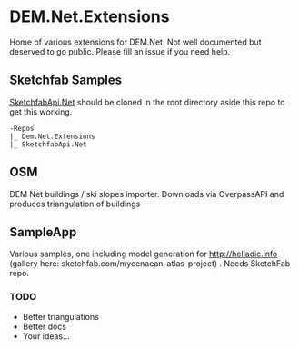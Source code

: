 # DEM.Net.Extensions

Home of various extensions for DEM.Net.
Not well documented but deserved to go public. Please fill an issue if you need help.

## Sketchfab Samples

[SketchfabApi.Net](https://github.com/dem-net/SketchFabApi.Net) should be cloned in the root directory aside this repo to get this working.

```
-Repos
|_ Dem.Net.Extensions
|_ SketchfabApi.Net
```
## OSM

DEM Net buildings / ski slopes importer.
Downloads via OverpassAPI and produces triangulation of buildings

## SampleApp

Various samples, one including model generation for http://helladic.info (gallery here: sketchfab.com/mycenaean-atlas-project)
. Needs SketchFab repo.

### TODO

- Better triangulations
- Better docs
- Your ideas...
